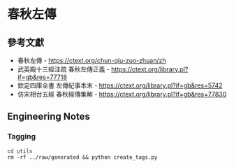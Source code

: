 # 春秋左傳

## 參考文獻
- 春秋左傳 - https://ctext.org/chun-qiu-zuo-zhuan/zh
- 武英殿十三經注疏 春秋左傳正義 - https://ctext.org/library.pl?if=gb&res=77718
- 欽定四庫全書 左傳紀事本末 - https://ctext.org/library.pl?if=gb&res=5742
- 仿宋相台五經 春秋經傳集解 - https://ctext.org/library.pl?if=gb&res=77830

## Engineering Notes

### Tagging

```
cd utils
rm -rf ../raw/generated && python create_tags.py
```
